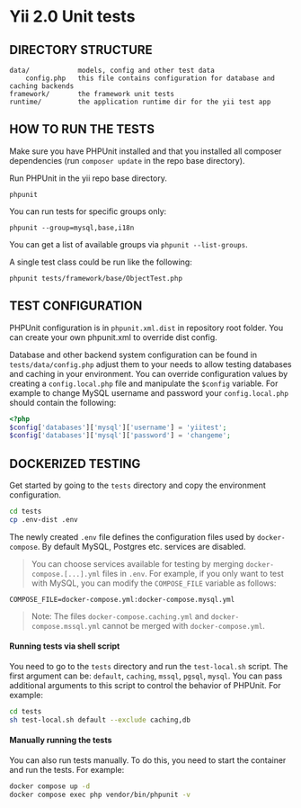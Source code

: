 # Yii 2.0 Unit tests

## DIRECTORY STRUCTURE

    data/            models, config and other test data
        config.php   this file contains configuration for database and caching backends
    framework/       the framework unit tests
    runtime/         the application runtime dir for the yii test app

## HOW TO RUN THE TESTS

Make sure you have PHPUnit installed and that you installed all composer dependencies (run `composer update` in the repo base directory).

Run PHPUnit in the yii repo base directory.

```
phpunit
```

You can run tests for specific groups only:

```
phpunit --group=mysql,base,i18n
```

You can get a list of available groups via `phpunit --list-groups`.

A single test class could be run like the following:

```
phpunit tests/framework/base/ObjectTest.php
```

## TEST CONFIGURATION

PHPUnit configuration is in `phpunit.xml.dist` in repository root folder.
You can create your own phpunit.xml to override dist config.

Database and other backend system configuration can be found in `tests/data/config.php`
adjust them to your needs to allow testing databases and caching in your environment.
You can override configuration values by creating a `config.local.php` file
and manipulate the `$config` variable.
For example to change MySQL username and password your `config.local.php` should
contain the following:

```php
<?php
$config['databases']['mysql']['username'] = 'yiitest';
$config['databases']['mysql']['password'] = 'changeme';
```

## DOCKERIZED TESTING

Get started by going to the `tests` directory and copy the environment configuration.

```bash
cd tests
cp .env-dist .env
```

The newly created `.env` file defines the configuration files used by `docker-compose`. By default MySQL, Postgres etc. services are disabled.

> You can choose services available for testing by merging `docker-compose.[...].yml` files in `.env`. For example, if you only want to test with MySQL, you can modify the `COMPOSE_FILE` variable as follows:

```env
COMPOSE_FILE=docker-compose.yml:docker-compose.mysql.yml
```

> Note: The files `docker-compose.caching.yml` and `docker-compose.mssql.yml` cannot be merged with `docker-compose.yml`.

#### Running tests via shell script

You need to go to the `tests` directory and run the `test-local.sh` script. The first argument can be: `default`, `caching`, `mssql`, `pgsql`, `mysql`. You can pass additional arguments to this script to control the behavior of PHPUnit. For example:

```bash
cd tests
sh test-local.sh default --exclude caching,db
```

#### Manually running the tests

You can also run tests manually. To do this, you need to start the container and run the tests. For example:

```bash
docker compose up -d
docker compose exec php vendor/bin/phpunit -v
```
